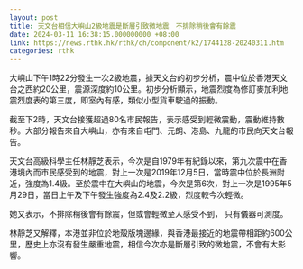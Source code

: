 ```yaml
---
layout: post
title: 天文台相信大嶼山2級地震是斷層引致微地震　不排除稍後會有餘震
date: 2024-03-11 16:38:15.000000000 +08:00
link: https://news.rthk.hk/rthk/ch/component/k2/1744128-20240311.htm
categories: rthk
---
```


大嶼山下午1時22分發生一次2級地震，據天文台的初步分析，震中位於香港天文台之西約20公里，震源深度約10公里。初步分析顯示，地震烈度為修訂麥加利地震烈度表的第三度，即室內有感，類似小型貨車駛過的振動。

截至下2時，天文台接獲超過80名市民報告，表示感受到輕微震動，震動維持數秒。大部分報告來自大嶼山，亦有來自屯門、元朗、港島、九龍的市民向天文台報告。

天文台高級科學主任林靜芝表示，今次是自1979年有紀錄以來，第九次震中在香港境內而市民感受到的地震，對上一次是2019年12月5日，當時震中位於長洲附近，強度為1.4級。至於震中在大嶼山的地震，今次是第6次，對上一次是1995年5月29日，當日上午及下午發生強度為2.4及2.2級，烈度較今次輕微。

她又表示，不排除稍後會有餘震，但或會輕微至人感受不到， 只有儀器可測度。

林靜芝又解釋，本港並非位於地殼版塊邊緣，與香港最接近的地震帶相距約600公里，歷史上亦沒有發生嚴重地震，相信今次亦是斷層引致的微地震，不會有大影響。
